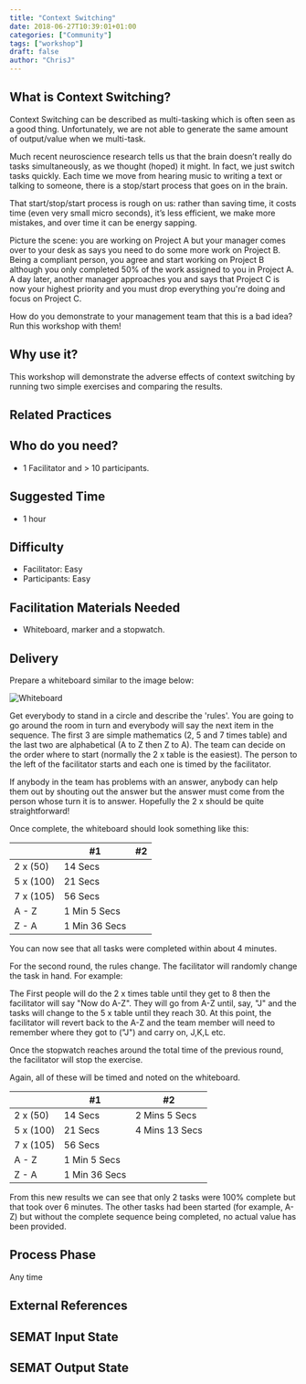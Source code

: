 ```yaml
---
title: "Context Switching"
date: 2018-06-27T10:39:01+01:00
categories: ["Community"]
tags: ["workshop"]
draft: false
author: "ChrisJ"
---
```


## What is Context Switching?

Context Switching can be described as multi-tasking which is often seen as a good thing.  Unfortunately, we are not able to generate the same amount of output/value when we multi-task.

Much recent neuroscience research tells us that the brain doesn’t really do tasks simultaneously, as we thought (hoped) it might. In fact, we just switch tasks quickly. Each time we move from hearing music to writing a text or talking to someone, there is a stop/start process that goes on in the brain.

That start/stop/start process is rough on us: rather than saving time, it costs time (even very small micro seconds), it’s less efficient, we make more mistakes, and over time it can be energy sapping.

Picture the scene: you are working on Project A but your manager comes over to your desk as says you need to do some more work on Project B.  Being a compliant person, you agree and start working on Project B although you only completed 50% of the work assigned to you in Project A. A day later, another manager approaches you and says that Project C is now your highest priority and you must drop everything you're doing and focus on Project C.

How do you demonstrate to your management team that this is a bad idea? Run this workshop with them!

## Why use  it?
This workshop will demonstrate the adverse effects of context switching by running two simple exercises and comparing the results.

## Related Practices

## Who do you need?

- 1 Facilitator and > 10 participants.


## Suggested Time

- 1 hour


## Difficulty
- Facilitator: Easy
- Participants: Easy

## Facilitation Materials Needed

- Whiteboard, marker and a stopwatch.

## Delivery
Prepare a whiteboard similar to the image below:

![Whiteboard](/images/context-switch.jpg)

Get everybody to stand in a circle and describe the 'rules'.  You are going to go around the room in turn and everybody will say the next item in the sequence. The first 3 are simple mathematics (2, 5 and 7 times table) and the last two are alphabetical (A to Z then Z to A).  The team can decide on the order where to start (normally the 2 x table is the easiest).  The person to the left of the facilitator starts and each one is timed by the facilitator.

If anybody in the team has problems with an answer, anybody can help them out by shouting out the answer but the answer must come from the person whose turn it is to answer.  Hopefully the 2 x should be quite straightforward!

Once complete, the whiteboard should look something like this:

| | #1 | #2 |
| -------------- | ------ | -------- |
| 2 x (50) | 14 Secs  |   |   
| 5 x (100) | 21 Secs  |   |  
| 7 x (105) | 56 Secs  |   |  
| A - Z |   1 Min 5 Secs  |     |
| Z - A | 1 Min 36 Secs   |     |  |

You can now see that all tasks were completed within about 4 minutes.

For the second round, the rules change.  The facilitator will randomly change the task in hand.  For example:

The First people will do the 2 x times table until they get to 8 then the facilitator will say "Now do A-Z".  They will go from A-Z until, say, "J" and the tasks will change to the 5 x table until they reach 30.  At this point, the facilitator will revert back to the A-Z and the team member will need to remember where they got to ("J") and carry on, J,K,L etc.

Once the stopwatch reaches around the total time of the previous round, the facilitator will stop the exercise.

Again, all of these will be timed and noted on the whiteboard.

| | #1 | #2 |
| -------------- | ------ | -------- |
| 2 x (50) | 14 Secs  | 2 Mins 5 Secs  |   
| 5 x (100) | 21 Secs  |  4 Mins 13 Secs |  
| 7 x (105) | 56 Secs  |   |  
| A - Z |   1 Min 5 Secs  |     |
| Z - A | 1 Min 36 Secs   |     |  |

From this new results we can see that only 2 tasks were 100% complete but that took over 6 minutes.  The other tasks had been started (for example, A-Z) but without the complete sequence being completed, no actual value has been provided.


## Process Phase
Any time

## External References

## SEMAT Input State

## SEMAT Output State
